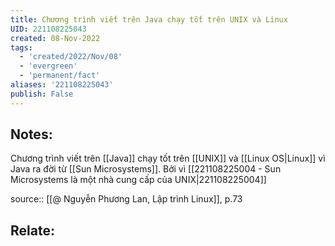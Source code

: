 ```yaml
---
title: Chương trình viết trên Java chạy tốt trên UNIX và Linux
UID: 221108225043
created: 08-Nov-2022
tags:
  - 'created/2022/Nov/08'
  - 'evergreen'
  - 'permanent/fact'
aliases: '221108225043'
publish: False
---
```

## Notes:
Chương trình viết trên [[Java]] chạy tốt trên [[UNIX]] và [[Linux OS|Linux]] vì Java ra đời từ [[Sun Microsystems]]. Bởi vì [[221108225004 - Sun Microsystems là một nhà cung cấp của UNIX|221108225004]]

source:: [[@ Nguyễn Phương Lan, Lập trình Linux]], p.73

## Relate:

